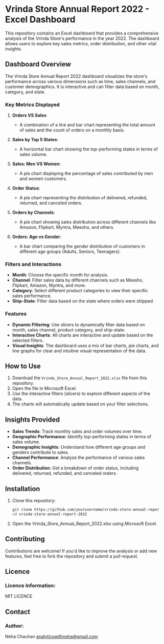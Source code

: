 # Vrinda Store Annual Report 2022 - Excel Dashboard

This repository contains an Excel dashboard that provides a comprehensive analysis of the Vrinda Store's performance in the year 2022. The dashboard allows users to explore key sales metrics, order distribution, and other vital insights.

## Dashboard Overview

The Vrinda Store Annual Report 2022 dashboard visualizes the store's performance across various dimensions such as time, sales channels, and customer demographics. It is interactive and can filter data based on month, category, and state.

### Key Metrics Displayed

1. **Orders VS Sales**: 
   - A combination of a line and bar chart representing the total amount of sales and the count of orders on a monthly basis.
   
2. **Sales by Top 5 States**: 
   - A horizontal bar chart showing the top-performing states in terms of sales volume. 
   
3. **Sales: Men VS Women**: 
   - A pie chart displaying the percentage of sales contributed by men and women customers.

4. **Order Status**: 
   - A pie chart representing the distribution of delivered, refunded, returned, and canceled orders.

5. **Orders by Channels**: 
   - A pie chart showing sales distribution across different channels like Amazon, Flipkart, Myntra, Meesho, and others.

6. **Orders: Age vs Gender**: 
   - A bar chart comparing the gender distribution of customers in different age groups (Adults, Seniors, Teenagers).

### Filters and Interactions

- **Month**: Choose the specific month for analysis.
- **Channel**: Filter sales data by different channels such as Meesho, Flipkart, Amazon, Myntra, and more.
- **Category**: Select different product categories to view their specific sales performance.
- **Ship-State**: Filter data based on the state where orders were shipped.

### Features
- **Dynamic Filtering**: Use slicers to dynamically filter data based on month, sales channel, product category, and ship-state.
- **Interactive Charts**: All charts are interactive and update based on the selected filters.
- **Visual Insights**: The dashboard uses a mix of bar charts, pie charts, and line graphs for clear and intuitive visual representation of the data.

## How to Use

1. Download the `Vrinda_Store_Annual_Report_2022.xlsx` file from this repository.
2. Open the file in Microsoft Excel.
3. Use the interactive filters (slicers) to explore different aspects of the data.
4. The charts will automatically update based on your filter selections.

## Insights Provided

- **Sales Trends**: Track monthly sales and order volumes over time.
- **Geographic Performance**: Identify top-performing states in terms of sales volume.
- **Demographic Insights**: Understand how different age groups and genders contribute to sales.
- **Channel Performance**: Analyze the performance of various sales channels.
- **Order Distribution**: Get a breakdown of order status, including delivered, returned, refunded, and canceled orders.

## Installation

1. Clone this repository:
   ```bash
   git clone https://github.com/yourusername/vrinda-store-annual-report-2022.git
   cd vrinda-store-annual-report-2022
2. Open the Vrinda_Store_Annual_Report_2022.xlsx using Microsoft Excel.

## Contributing
Contributions are welcome! If you'd like to improve the analysis or add new features, feel free to fork the repository and submit a pull request.

## Licence
### Licence Information:
MIT LICENCE

## Contact
### Author:
Neha Chauhan
analyticswithneha@gmail.com   
